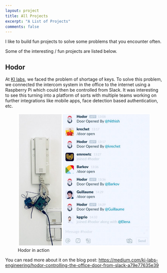```yaml
---
layout: project
title: All Projects
excerpt: "A List of Projects"
comments: false
---
```

I like to build fun projects to solve some problems that you encounter often.

Some of the interesting / fun projects are listed below.

Hodor
-----
At [KI labs](www.ki-labs.com), we faced the problem of shortage of keys. To solve this problem, we connected the intercom system in the office to the internet using a Raspberry Pi which could then be controlled from Slack. It was interesting to see this turning into a platform of sorts with multiple teams working on further integrations like mobile apps, face detection based authentication, etc.

<figure>
    <a href="/assets/img/projects/hodor.jpeg"><img src="assets/img/projects/hodor.jpeg"></a>
    <figcaption>Hodor in action</figcaption>
</figure>

You can read more about it on the blog post: https://medium.com/ki-labs-engineering/hodor-controlling-the-office-door-from-slack-a79e77635e39
